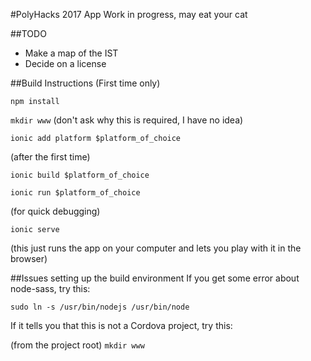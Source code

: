 #PolyHacks 2017 App
Work in progress, may eat your cat

##TODO
- Make a map of the IST
- Decide on a license

##Build Instructions
(First time only)

`npm install`

`mkdir www` (don't ask why this is required, I have no idea)

`ionic add platform $platform_of_choice`

(after the first time)

`ionic build $platform_of_choice`

`ionic run $platform_of_choice`

(for quick debugging)

`ionic serve`

(this just runs the app on your computer and lets you play with it in the browser)

##Issues setting up the build environment
If you get some error about node-sass, try this:

`sudo ln -s /usr/bin/nodejs /usr/bin/node`

If it tells you that this is not a Cordova project, try this:

(from the project root) `mkdir www`

